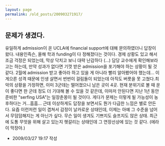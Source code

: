 ```yaml
---
layout: page
permalink: /old_posts/200903271917/
---
```


## 문제가 생겼다.

유일하게 admission이 온 UCLA에 financial support에 대해 문의하였더니 답장이 왔다. 내용인즉슨, 올해 학과 funding이 다 정해졌다는 것이다. 경제 상황도 있고 해서 조금 걱정은 되었는데, 막상 닥치고 보니 대략 난감하다 (...) 담당 교수에게 확인해보라고는 하는데, 만약 성과가 없다면 기껏 받은 admission을 포기해야 하는 상황이 될 것 같다. 2월에 admission 받고 좋아라 하고 있을 게 아니라 빨리 알아봤어야 했는데... 이 게으른 성격 때문에 인생 살면서 번번이 걸림돌이 되었는데 아직도 버릇을 못 고쳤다.최악의 상황을 가정하면, 이미 3군데는 떨어졌으니 남은 곳이 4곳. 현재 분위기로 볼 때 운이 좋다면 한 군데 정도 더 기대해 볼 수 있을 것 같은데, 이마저 안된다면 지난 1년 동안 준비한 "serfing USA"는 일장춘몽이 될 것이다. 게다가 문제는 이렇게 될 가능성이 농후하다는 거...흠흠... 근데 이상하게도 답장을 보면서도 뭔가 다급한 느낌은 별로 안든다. 요즘 이런저런 일이 겹쳐서 감정이 날카로운 상태인데, 이제는 아예 그 수준을 넘어서 무덤덤해지는 게 아닌가 싶다. 무슨 일이 생겨도 기쁘지도 슬프지도 않은 상태. 최근에 도통 무엇을 위해 살고 있는지 헷갈리는 상태인데 그 연장선상에 있는 것 같다. (에라이 막장아.)



- 2009/03/27 19:17 작성